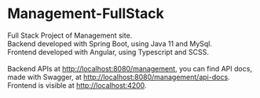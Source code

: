 # Management-FullStack
Full Stack Project of Management site.<br>
Backend developed with Spring Boot, using Java 11 and MySql.<br>
Frontend developed with Angular, using Typescript and SCSS.<br>
<br>
Backend APIs at [http://localhost:8080/management](localhost:8080/management), you can find API docs, made with Swagger, at [http://localhost:8080/management/api-docs](localhost:8080/management/api-docs).<br>
Frontend is visible at [http://localhost:4200](localhost:4200).

